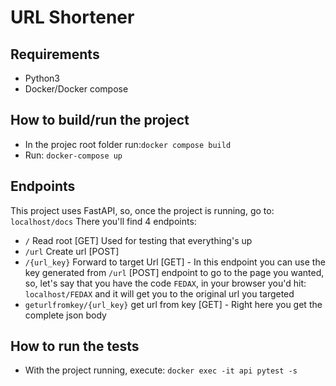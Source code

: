 # URL Shortener
## Requirements
 - Python3
 - Docker/Docker compose

## How to build/run the project
 - In the projec root folder run:`docker compose build`
 - Run: `docker-compose up`

## Endpoints
This project uses FastAPI, so, once the project is running, go to: `localhost/docs`
There you'll find 4 endpoints:
 - `/` Read root [GET] Used for testing that everything's up
 - `/url` Create url [POST]
 - `/{url_key}` Forward to target Url [GET] - In this endpoint you can
 use the key generated from `/url` [POST] endpoint to go to the page you wanted, so, let's say that you have the code `FEDAX`, in your browser you'd hit: `localhost/FEDAX` and it will get you to the original url you targeted
 - `geturlfromkey/{url_key}` get url from key [GET] - Right here you get the complete json body


## How to run the tests
 - With the project running, execute: `docker exec -it api pytest -s`